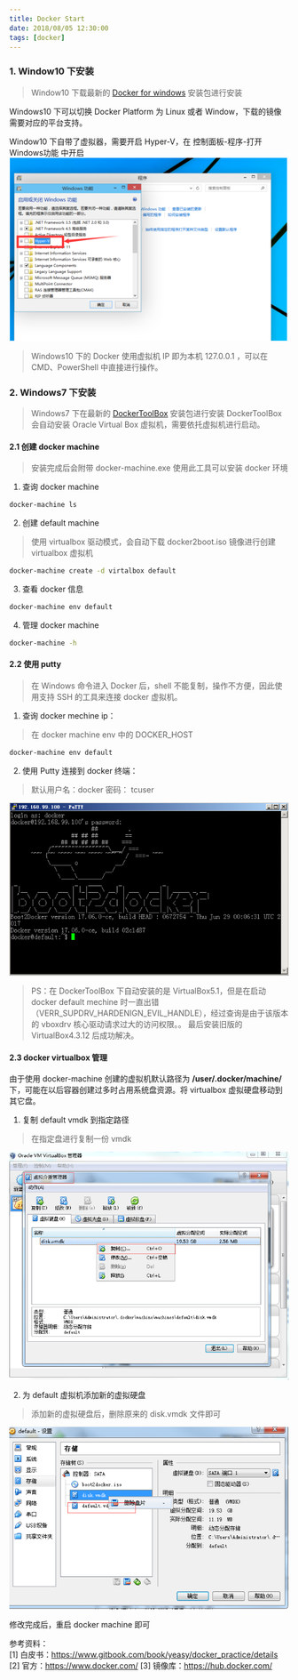 ```yaml
---
title: Docker Start
date: 2018/08/05 12:30:00
tags: [docker]
---
```


### 1. Window10 下安装

> Window10 下载最新的 [Docker for windows](https://store.docker.com/editions/community/docker-ce-desktop-windows) 安装包进行安装

Windows10 下可以切换 Docker Platform 为 Linux 或者 Window，下载的镜像需要对应的平台支持。

Window10 下自带了虚拟器，需要开启 Hyper-V，在 控制面板-程序-打开Windows功能 中开启
![docker_hyperv](../../../../images/docker_hyperv.png)

>Windows10 下的 Docker 使用虚拟机 IP 即为本机 127.0.0.1 ，可以在 CMD、PowerShell 中直接进行操作。

### 2. Windows7 下安装

> Windows7 下在最新的 [DockerToolBox](https://docs.docker.com/toolbox/toolbox_install_windows/) 安装包进行安装
DockerToolBox 会自动安装 Oracle Virtual Box 虚拟机，需要依托虚拟机进行启动。  

#### 2.1 创建 docker machine

> 安装完成后会附带 docker-machine.exe 使用此工具可以安装 docker 环境

1. 查询 docker machine

```bash
docker-machine ls
```

2. 创建 default machine

> 使用 virtualbox 驱动模式，会自动下载 docker2boot.iso 镜像进行创建 virtualbox 虚拟机

```bash
docker-machine create -d virtalbox default
```

3. 查看 docker 信息

```bash
docker-machine env default
```

4. 管理 docker machine

```bash
docker-machine -h
```


#### 2.2 使用 putty

> 在 Windows 命令进入 Docker 后，shell 不能复制，操作不方便，因此使用支持 SSH 的工具来连接 docker 虚拟机。

1. 查询 docker mechine ip：
> 在 docker machine env 中的 DOCKER_HOST 

```bash
docker-machine env default
```


2. 使用 Putty 连接到 docker 终端：

> 默认用户名：docker 密码： tcuser

![docker_cli](../../../../images/docker_cli.png)


> PS：在 DockerToolBox 下自动安装的是 VirtualBox5.1，但是在启动 docker default mechine 时一直出错（VERR_SUPDRV_HARDENIGN_EVIL_HANDLE），经过查询是由于该版本的 vboxdrv 核心驱动请求过大的访问权限。。
最后安装旧版的 VirtualBox4.3.12 后成功解决。


#### 2.3 docker virtualbox 管理

由于使用 docker-machine 创建的虚拟机默认路径为 **/user/.docker/machine/** 下，可能在以后容器创建过多时占用系统盘资源。将 virtualbox 虚拟硬盘移动到其它盘。
1. 复制 default vmdk 到指定路径
> 在指定盘进行复制一份 vmdk 

![vbox_copy](../../../../images/vbox_copy.png)

2. 为 default 虚拟机添加新的虚拟硬盘
>添加新的虚拟硬盘后，删除原来的 disk.vmdk 文件即可

![vbox_delete](../../../../images/vbox_delete.png)

修改完成后，重启 docker machine 即可

参考资料：  
[1] 白皮书：https://www.gitbook.com/book/yeasy/docker_practice/details
[2] 官方：https://www.docker.com/
[3] 镜像库：https://hub.docker.com/